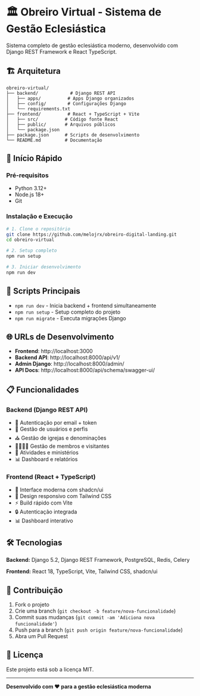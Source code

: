 # 🏛️ Obreiro Virtual - Sistema de Gestão Eclesiástica

Sistema completo de gestão eclesiástica moderno, desenvolvido com Django REST Framework e React TypeScript.

## 🏗️ Arquitetura

```
obreiro-virtual/
├── backend/            # Django REST API
│   ├── apps/          # Apps Django organizados
│   ├── config/        # Configurações Django
│   └── requirements.txt
├── frontend/          # React + TypeScript + Vite
│   ├── src/          # Código fonte React
│   ├── public/       # Arquivos públicos
│   └── package.json
├── package.json      # Scripts de desenvolvimento
└── README.md         # Documentação
```

## 🚀 Início Rápido

### Pré-requisitos
- Python 3.12+
- Node.js 18+
- Git

### Instalação e Execução

```bash
# 1. Clone o repositório
git clone https://github.com/melojrx/obreiro-digital-landing.git
cd obreiro-virtual

# 2. Setup completo
npm run setup

# 3. Iniciar desenvolvimento
npm run dev
```

## 🔧 Scripts Principais

- `npm run dev` - Inicia backend + frontend simultaneamente
- `npm run setup` - Setup completo do projeto
- `npm run migrate` - Executa migrações Django

## 🌐 URLs de Desenvolvimento

- **Frontend**: http://localhost:3000
- **Backend API**: http://localhost:8000/api/v1/
- **Admin Django**: http://localhost:8000/admin/
- **API Docs**: http://localhost:8000/api/schema/swagger-ui/

## 📋 Funcionalidades

### Backend (Django REST API)
- 🔐 Autenticação por email + token
- 👥 Gestão de usuários e perfis
- ⛪ Gestão de igrejas e denominações
- 👨‍👩‍👧‍👦 Gestão de membros e visitantes
- 📅 Atividades e ministérios
- 📊 Dashboard e relatórios

### Frontend (React + TypeScript)
- 🎨 Interface moderna com shadcn/ui
- 📱 Design responsivo com Tailwind CSS
- ⚡ Build rápido com Vite
- 🔒 Autenticação integrada
- 📊 Dashboard interativo

## 🛠️ Tecnologias

**Backend:** Django 5.2, Django REST Framework, PostgreSQL, Redis, Celery

**Frontend:** React 18, TypeScript, Vite, Tailwind CSS, shadcn/ui

## 🤝 Contribuição

1. Fork o projeto
2. Crie uma branch (`git checkout -b feature/nova-funcionalidade`)
3. Commit suas mudanças (`git commit -am 'Adiciona nova funcionalidade'`)
4. Push para a branch (`git push origin feature/nova-funcionalidade`)
5. Abra um Pull Request

## 📄 Licença

Este projeto está sob a licença MIT.

---

**Desenvolvido com ❤️ para a gestão eclesiástica moderna**
